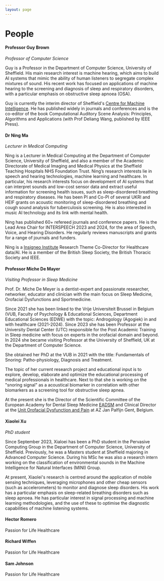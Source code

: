 ```yaml
---
layout: page
---
```


# People

#### Professor Guy Brown
*Professor of Computer Science*

Guy is a Professor in the Department of Computer Science, University of Sheffield. His main research interest is machine hearing, which aims to build AI systems that mimic the ability of human listeners to segregate complex mixtures of sound. His recent work has focused on applications of machine hearing to the screening and diagnosis of sleep and respiratory disorders, with a particular emphasis on obstructive sleep apnoea (OSA).

Guy is currently the interim director of Sheffield's [Centre for Machine Intelligence](http://www.sheffield.ac.uk/ai). He has published widely in journals and conferences and is the co-editor of the book Computational Auditory Scene Analysis: Principles, Algorithms and Applications (with Prof Deliang Wang, published by IEEE Press). 

#### Dr Ning Ma
*Lecturer in Medical Computing*

Ning is a Lecturer in Medical Computing at the Department of Computer Science, University of Sheffield, and also a member of the Academic Directorate of Medical Imaging and Medical Physics at the Sheffield Teaching Hospitals NHS Foundation Trust. Ning’s research interests lie in speech and hearing technologies, machine learning and healthcare. In particular, his research interests focus on development of AI systems that can interpret sounds and low-cost sensor data and extract useful information for screening health issues, such as sleep-disordered breathing and respiratory diseases. He has been PI and Co-PI of several UKRI and HEIF grants on acoustic monitoring of sleep-disordered breathing and cough sound analysis for tuberculosis screening. He is also interested in music AI technology and its link with mental health.

Ning has published 60+ refereed journals and conference papers. He is the Lead Area Chair for INTERSPEECH 2023 and 2024, for the area of Speech, Voice, and Hearing Disorders. He regularly reviews manuscripts and grants for a range of journals and funders.

Ning is a [Insigneo Institute](https://www.sheffield.ac.uk/insigneo) Research Theme Co-Director for Healthcare data/AI. He is a member of the British Sleep Society, the British Thoracic Society and IEEE.

#### Professor Miche De Mayer
*Visiting Professor in Sleep Medicine*

Prof. Dr. Miche De Meyer is a dentist-expert and passionate researcher, networker, educator and clinician with the main focus on Sleep Medicine, Orofacial Dysfunctions and Sportmedicine. 

Since 2021 she has been linked to the Vrije Universiteit Brussel in Belgium (VUB, Faculty of Psychology & Educational Sciences, Department Educational Sciences (EDWE) with the topic: Androgology (Agogiek) in and with healthcare (2021-2024). Since 2023 she has been Professor at the University Dental Center (UTC) responsible for the Post Academic Training in Sleep medicine with focus on experts in the orofacial domain and beyond. In 2024 she became visiting Professor at the University of Sheffield, UK at the Department of Computer Science.

She obtained her PhD at the VUB in 2021 with the title: Fundamentals of Snoring: Patho-physiology, Diagnosis and Treatment.

The topic of her current research project and educational input is to explore, develop, elaborate and optimize the educational processing of medical professionals in healthcare. Next to that she is working on the "snoring signal" as a acoustical biomarker in correlation with other biomarkers as a screening tool for obstructive sleep apnea.

At the present she is the Director of the Scientific Committee of the European Academy for Dental Sleep Medicine [EADSM](https://eadsm.eu/) and Clinical Director at the [Unit Orofacial Dysfunction and Pain](https://www.janpalfijn.be/vind-een-arts/dr-dent-de-meyer-miche) at AZ Jan Palfijn Gent, Belgium. 

#### Xiaolei Xu

*PhD student*

Since September 2023, Xialoei has been a PhD student in the Pervasive Computing Group in the Department of Computer Science, University of Sheffield. Previously, he was a Masters student at Sheffield majoring in Advanced Computer Science. During his MSc he was also a research intern working on the classification of environmental sounds in the Machine Intelligence for Natural Interfaces (MINI) Group. 

At present, Xiaolei's research is centred around the application of mobile sensing techniques, leveraging microphones and other cheap sensors (such as accelerometers) to monitor and diagnose sleep disorders. His work has a particular emphasis on sleep-related breathing disorders such as sleep apnoea. He has particular interest in signal processing and machine learning methodologies, and the use of these to optimise the diagnostic capabilities of machine listening systems. 

#### Hector Romero
Passion for Life Healthcare

#### Richard Wiffen
Passion for Life Healthcare

#### Sam Johnson
Passion for Life Healthcare






